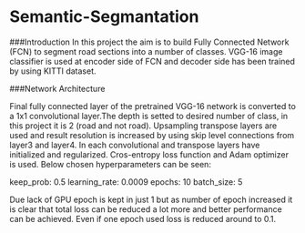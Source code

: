 # Semantic-Segmantation

###Introduction
In this project the aim is to build Fully Connected Network (FCN) to segment road sections into a number of classes. VGG-16 image classifier is used at encoder side of FCN and decoder side has been trained by using KITTI dataset.

###Network Architecture

Final fully connected layer of the pretrained VGG-16 network is converted to a 1x1 convolutional layer.The depth is setted to desired number of class, in this project it is 2 (road and not road). Upsampling transpose layers are used and result resolution is increased by using skip level connections from layer3 and layer4. In each convolutional and transpose layers have initialized and regularized. Cros-entropy loss function and Adam optimizer is used. Below chosen hyperparameters can be seen:

keep_prob: 0.5
learning_rate: 0.0009
epochs: 10
batch_size: 5

Due lack of GPU epoch is kept in just 1 but as number of epoch increased it is clear that total loss can be reduced a lot more and better performance can be achieved. Even if one epoch used loss is reduced around to 0.1.
